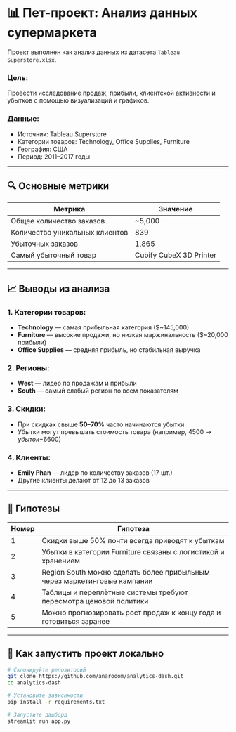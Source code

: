# 📊 Пет-проект: Анализ данных супермаркета

Проект выполнен как анализ данных из датасета `Tableau Superstore.xlsx`.

### Цель:
Провести исследование продаж, прибыли, клиентской активности и убытков с помощью визуализаций и графиков.

### Данные:
- Источник: Tableau Superstore
- Категории товаров: Technology, Office Supplies, Furniture
- География: США
- Период: 2011–2017 годы

---

## 🔍 Основные метрики

| Метрика | Значение |
|--------|----------|
| Общее количество заказов | ~5,000 |
| Количество уникальных клиентов | 839 |
| Убыточных заказов | 1,865 |
| Самый убыточный товар | Cubify CubeX 3D Printer |

---

## 📈 Выводы из анализа

### 1. Категории товаров:
- **Technology** — самая прибыльная категория ($~145,000)
- **Furniture** — высокие продажи, но низкая маржинальность ($~20,000 прибыли)
- **Office Supplies** — средняя прибыль, но стабильная выручка

### 2. Регионы:
- **West** — лидер по продажам и прибыли
- **South** — самый слабый регион по всем показателям

### 3. Скидки:
- При скидках свыше **50–70%** часто начинаются убытки
- Убытки могут превышать стоимость товара (например, $4500 → убыток -$6600)

### 4. Клиенты:
- **Emily Phan** — лидер по количеству заказов (17 шт.)
- Другие клиенты делают от 12 до 13 заказов

---

## 🧠 Гипотезы

| Номер | Гипотеза |
|-------|-----------|
| 1 | Скидки выше 50% почти всегда приводят к убыткам |
| 2 | Убытки в категории Furniture связаны с логистикой и хранением |
| 3 | Region South можно сделать более прибыльным через маркетинговые кампании |
| 4 | Таблицы и переплётные системы требуют пересмотра ценовой политики |
| 5 | Можно прогнозировать рост продаж к концу года и готовиться заранее |

---


## 🚀 Как запустить проект локально

```bash
# Склонируйте репозиторий
git clone https://github.com/anarooom/analytics-dash.git 
cd analytics-dash

# Установите зависимости
pip install -r requirements.txt

# Запустите дашборд
streamlit run app.py

